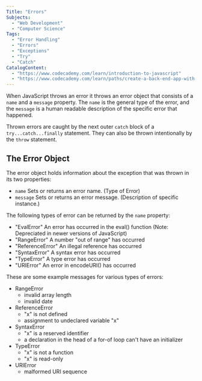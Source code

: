 ```yaml
---
Title: "Errors" 
Subjects: 
  - "Web Development"
  - "Computer Science"
Tags: 
  - "Error Handling"
  - "Errors"
  - "Exceptions"
  - "Try"
  - "Catch"
CatalogContent: 
  - "https://www.codecademy.com/learn/introduction-to-javascript"
  - "https://www.codecademy.com/learn/paths/create-a-back-end-app-with-javascript"
---
```

When JavaScript throws an error it throws an error object that consists of a `name` and a `message` property. The `name` is the general type of the error, and the `message` is a human readable description of the specific error that happened.

Thrown errors are caught by the next outer `catch` block of a `try...catch...finally` statement. They can also be thrown intentionally by the `throw` statement.

## The Error Object

The error object holds information about the exception that was thrown in its two properties:
- `name` Sets or returns an error name. (Type of Error)
- `message` Sets or returns an error message. (Description of specific instance.)

The following types of error can be returned by the `name` property:
- "EvalError" An error has occurred in the eval() function (Note: Depreciated in newer versions of JavaScript)
- "RangeError" A number "out of range" has occurred
- "ReferenceError" An illegal reference has occurred
- "SyntaxError" A syntax error has occurred
- "TypeError" A type error has occurred
- "URIError" An error in encodeURI() has occurred

These are some example messages for various types of errors:
- RangeError
  - invalid array length
  - invalid date
- ReferenceError
  - "x" is not defined
  - assignment to undeclared variable "x"
- SyntaxError
  - "x" is a reserved identifier
  - a declaration in the head of a for-of loop can't have an initializer
- TypeError
  - "x" is not a function
  - "x" is read-only
- URIError
  - malformed URI sequence
